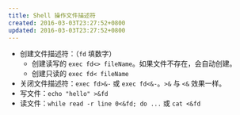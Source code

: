 ```yaml
---
title: Shell 操作文件描述符
created: 2016-03-03T23:27:52+0800
updated: 2016-03-03T23:27:52+0800
---
```



- 创建文件描述符：（`fd` 填数字）
  - 创建读写的 `exec fd<> fileName`。如果文件不存在，会自动创建。
  - 创建只读的 `exec fd< fileName`
- 关闭文件描述符：`exec fd>&-` 或 `exec fd<&-`。`>&` 与 `<&` 效果一样。
- 写文件：`echo "hello" >&fd`
- 读文件：`while read -r line 0<&fd; do ...` 或 `cat <&fd`
